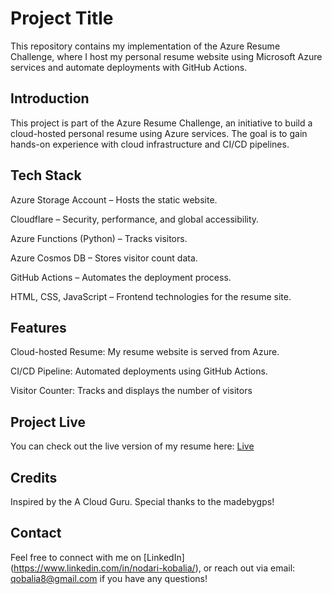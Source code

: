 
# Project Title

This repository contains my implementation of the Azure Resume Challenge, where I host my personal resume website using Microsoft Azure services and automate deployments with GitHub Actions.


## Introduction

This project is part of the Azure Resume Challenge, an initiative to build a cloud-hosted personal resume using Azure services. The goal is to gain hands-on experience with cloud infrastructure and CI/CD pipelines.

## Tech Stack

Azure Storage Account – Hosts the static website.

Cloudflare – Security, performance, and global accessibility.

Azure Functions (Python) – Tracks visitors.

Azure Cosmos DB – Stores visitor count data.

GitHub Actions – Automates the deployment process.

HTML, CSS, JavaScript – Frontend technologies for the resume site.

## Features

Cloud-hosted Resume: My resume website is served from Azure.

CI/CD Pipeline: Automated deployments using GitHub Actions.

Visitor Counter: Tracks and displays the number of visitors

## Project Live

You can check out the live version of my resume here: [Live](https://www.nkobalia.site/)

## Credits

Inspired by the A Cloud Guru. Special thanks to the madebygps!

## Contact

Feel free to connect with me on [LinkedIn] (https://www.linkedin.com/in/nodari-kobalia/), or reach out via email: qobalia8@gmail.com if you have any questions!
